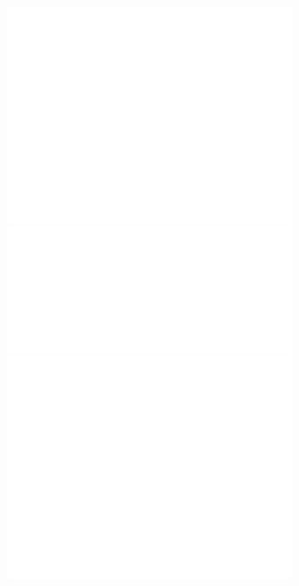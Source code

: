![Metrics](/metrics.svg)
![Metrics-Achievements](/achievements.svg)
![Metrics-Activity](/metrics.plugin.activity.svg)
![Metrics-WakaTime](/metrics.plugin.wakatime.svg)